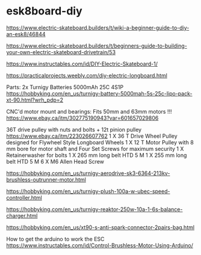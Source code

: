 # esk8board-diy
https://www.electric-skateboard.builders/t/wiki-a-beginner-guide-to-diy-an-esk8/46844

https://www.electric-skateboard.builders/t/beginners-guide-to-building-your-own-electric-skateboard-drivetrain/53

https://www.instructables.com/id/DIY-Electric-Skateboard-1/

https://practicalprojects.weebly.com/diy-electric-longboard.html




Parts:
2x Turnigy Batteries 5000mAh 25C 4S1P
https://hobbyking.com/en_us/turnigy-battery-5000mah-5s-25c-lipo-pack-xt-90.html?wrh_pdp=2

CNC'd motor mount and bearings: Fits 50mm and 63mm motors !!!
https://www.ebay.ca/itm/302775190943?var=601657029806

36T drive pulley with nuts and bolts + 12t pinion pulley
https://www.ebay.ca/itm/223026607762
1 X 36 T Drive Wheel Pulley designed for Flywheel Style Longboard Wheels
1 X 12 T Motor Pulley with 8 mm bore for motor shaft and Four Set Screws for maximum security
1 X Retainerwasher for bolts
1 X 265 mm long belt HTD 5 M
1 X 255 mm long belt HTD 5 M
6 X M6 Allen Head Screw

https://hobbyking.com/en_us/turnigy-aerodrive-sk3-6364-213kv-brushless-outrunner-motor.html

https://hobbyking.com/en_us/turnigy-plush-100a-w-ubec-speed-controller.html

https://hobbyking.com/en_us/turnigy-reaktor-250w-10a-1-6s-balance-charger.html

https://hobbyking.com/en_us/xt90-s-anti-spark-connector-2pairs-bag.html


How to get the arduino to work the ESC
https://www.instructables.com/id/Control-Brushless-Motor-Using-Arduino/
